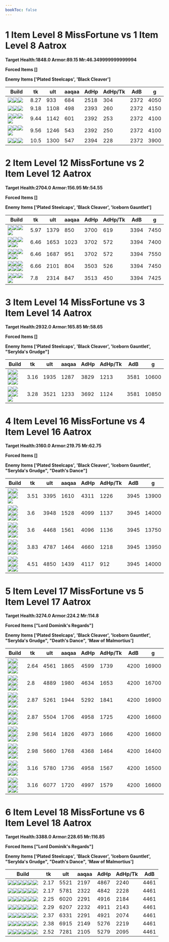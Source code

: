 ```yaml
---
bookToc: false
---
```


# 1 Item Level 8 MissFortune vs 1 Item Level 8 Aatrox

**Target Health:1848.0 Armor:89.15 Mr:46.349999999999994**


**Forced Items []**


**Enemy Items ['Plated Steelcaps', 'Black Cleaver']**




Build | tk | ult | aaqaa | AdHp | AdHp/Tk | AdB | g
-|-|-|-|-|-|-|-
![](/item/3153.png)![](/item/1001.png)![](/item/1055.png)|8.27|933|684|2518|304|2372|4050
![](/item/6675.png)![](/item/1001.png)![](/item/1055.png)|9.18|1108|498|2393|260|2372|4150
![](/item/3095.png)![](/item/1001.png)![](/item/1055.png)![](/item/1036.png)|9.44|1142|601|2392|253|2372|4100
![](/item/6676.png)![](/item/1001.png)![](/item/1055.png)![](/item/1036.png)|9.56|1246|543|2392|250|2372|4100
![](/item/3142.png)![](/item/1055.png)![](/item/1036.png)|10.5|1300|547|2394|228|2372|3900




























































# 2 Item Level 12 MissFortune vs 2 Item Level 12 Aatrox

**Target Health:2704.0 Armor:156.95 Mr:54.55**


**Forced Items []**


**Enemy Items ['Plated Steelcaps', 'Black Cleaver', 'Iceborn Gauntlet']**




Build | tk | ult | aaqaa | AdHp | AdHp/Tk | AdB | g
-|-|-|-|-|-|-|-
![](/item/3153.png)![](/item/6675.png)![](/item/1001.png)![](/item/1055.png)|5.97|1379|850|3700|619|3394|7450
![](/item/3153.png)![](/item/3036.png)![](/item/1001.png)![](/item/1055.png)![](/item/1036.png)|6.46|1653|1023|3702|572|3394|7400
![](/item/3153.png)![](/item/3142.png)![](/item/1055.png)![](/item/1036.png)![](/item/1036.png)|6.46|1687|951|3702|572|3394|7550
![](/item/6676.png)![](/item/3036.png)![](/item/1001.png)![](/item/1055.png)![](/item/1036.png)![](/item/1036.png)|6.66|2101|804|3503|526|3394|7450
![](/item/3142.png)![](/item/3036.png)![](/item/1055.png)![](/item/1037.png)|7.8|2314|847|3513|450|3394|7425




























































# 3 Item Level 14 MissFortune vs 3 Item Level 14 Aatrox

**Target Health:2932.0 Armor:165.85 Mr:58.65**


**Forced Items []**


**Enemy Items ['Plated Steelcaps', 'Black Cleaver', 'Iceborn Gauntlet', "Serylda's Grudge"]**




Build | tk | ult | aaqaa | AdHp | AdHp/Tk | AdB | g
-|-|-|-|-|-|-|-
![](/item/3153.png)![](/item/3036.png)![](/item/3091.png)![](/item/1001.png)![](/item/1055.png)![](/item/1036.png)|3.16|1935|1287|3829|1213|3581|10600
![](/item/6676.png)![](/item/3036.png)![](/item/3142.png)![](/item/1055.png)![](/item/1038.png)|3.28|3521|1233|3692|1124|3581|10850




























































# 4 Item Level 16 MissFortune vs 4 Item Level 16 Aatrox

**Target Health:3160.0 Armor:219.75 Mr:62.75**


**Forced Items []**


**Enemy Items ['Plated Steelcaps', 'Black Cleaver', 'Iceborn Gauntlet', "Serylda's Grudge", "Death's Dance"]**




Build | tk | ult | aaqaa | AdHp | AdHp/Tk | AdB | g
-|-|-|-|-|-|-|-
![](/item/3153.png)![](/item/3036.png)![](/item/3091.png)![](/item/3142.png)![](/item/1038.png)|3.51|3395|1610|4311|1226|3945|13900
![](/item/6676.png)![](/item/3036.png)![](/item/3095.png)![](/item/3031.png)![](/item/1001.png)![](/item/1038.png)|3.6|3948|1528|4099|1137|3945|14000
![](/item/6676.png)![](/item/3036.png)![](/item/3142.png)![](/item/3095.png)![](/item/1038.png)![](/item/1036.png)|3.6|4468|1561|4096|1136|3945|13750
![](/item/6676.png)![](/item/3036.png)![](/item/3142.png)![](/item/3072.png)![](/item/1038.png)![](/item/1036.png)|3.83|4787|1464|4660|1218|3945|13950
![](/item/6676.png)![](/item/3036.png)![](/item/3142.png)![](/item/3179.png)![](/item/1038.png)![](/item/1038.png)|4.51|4850|1439|4117|912|3945|14000




























































# 5 Item Level 17 MissFortune vs 5 Item Level 17 Aatrox

**Target Health:3274.0 Armor:224.2 Mr:114.8**


**Forced Items ["Lord Dominik's Regards"]**


**Enemy Items ['Plated Steelcaps', 'Black Cleaver', 'Iceborn Gauntlet', "Serylda's Grudge", "Death's Dance", 'Maw of Malmortius']**




Build | tk | ult | aaqaa | AdHp | AdHp/Tk | AdB | g
-|-|-|-|-|-|-|-
![](/item/3153.png)![](/item/3036.png)![](/item/3091.png)![](/item/3142.png)![](/item/6676.png)![](/item/1038.png)|2.64|4561|1865|4599|1739|4200|16900
![](/item/6676.png)![](/item/3036.png)![](/item/3142.png)![](/item/3095.png)![](/item/3153.png)![](/item/1038.png)|2.8|4889|1980|4634|1653|4200|16700
![](/item/6676.png)![](/item/3036.png)![](/item/3142.png)![](/item/3072.png)![](/item/3153.png)![](/item/1038.png)|2.87|5261|1944|5292|1841|4200|16900
![](/item/6676.png)![](/item/3036.png)![](/item/3142.png)![](/item/3072.png)![](/item/3087.png)![](/item/1038.png)|2.87|5504|1706|4958|1725|4200|16600
![](/item/6676.png)![](/item/3036.png)![](/item/3142.png)![](/item/3095.png)![](/item/3072.png)![](/item/1038.png)|2.98|5614|1826|4973|1666|4200|16600
![](/item/6676.png)![](/item/3036.png)![](/item/3142.png)![](/item/3095.png)![](/item/6696.png)![](/item/1038.png)|2.98|5660|1768|4368|1464|4200|16400
![](/item/6676.png)![](/item/3036.png)![](/item/3142.png)![](/item/3072.png)![](/item/3004.png)![](/item/1038.png)|3.16|5780|1736|4958|1567|4200|16500
![](/item/6676.png)![](/item/3036.png)![](/item/3142.png)![](/item/3072.png)![](/item/6696.png)![](/item/1038.png)|3.16|6077|1720|4997|1579|4200|16600




























































# 6 Item Level 18 MissFortune vs 6 Item Level 18 Aatrox

**Target Health:3388.0 Armor:228.65 Mr:116.85**


**Forced Items ["Lord Dominik's Regards"]**


**Enemy Items ['Plated Steelcaps', 'Black Cleaver', 'Iceborn Gauntlet', "Serylda's Grudge", "Death's Dance", 'Maw of Malmortius']**




Build | tk | ult | aaqaa | AdHp | AdHp/Tk | AdB
-|-|-|-|-|-|-
![](/item/3153.png)![](/item/3036.png)![](/item/3004.png)![](/item/3095.png)![](/item/6696.png)![](/item/3142.png)|2.17|5521|2197|4867|2240|4461
![](/item/6676.png)![](/item/3036.png)![](/item/3142.png)![](/item/3095.png)![](/item/3153.png)![](/item/6695.png)|2.17|5781|2322|4842|2228|4461
![](/item/6676.png)![](/item/3036.png)![](/item/3142.png)![](/item/3095.png)![](/item/3153.png)![](/item/6696.png)|2.25|6020|2291|4916|2184|4461
![](/item/6676.png)![](/item/3036.png)![](/item/3142.png)![](/item/3004.png)![](/item/3153.png)![](/item/6696.png)|2.29|6207|2232|4911|2143|4461
![](/item/6676.png)![](/item/3036.png)![](/item/3142.png)![](/item/3153.png)![](/item/6695.png)![](/item/6696.png)|2.37|6331|2291|4921|2074|4461
![](/item/6676.png)![](/item/3036.png)![](/item/3142.png)![](/item/3095.png)![](/item/3072.png)![](/item/6696.png)|2.38|6915|2149|5276|2219|4461
![](/item/6676.png)![](/item/3036.png)![](/item/3142.png)![](/item/3072.png)![](/item/6696.png)![](/item/6695.png)|2.52|7281|2105|5279|2095|4461




























































